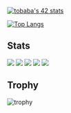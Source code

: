 [![tobaba's 42 stats](https://badge.mediaplus.ma/greenbinary/tobaba?1337Badge=off&42Network=off&UM6P=off)](https://github.com/oakoudad/badge42)

[![Top Langs](https://github-readme-stats.vercel.app/api/top-langs/?username=17931837B&theme=vue-dark&show_icons=true&layout=compact)](https://github.com/mo-ri-regen/github-readme-stats)

## Stats
![](http://github-profile-summary-cards.vercel.app/api/cards/profile-details?username=17931837B&theme=gruvbox)
![](http://github-profile-summary-cards.vercel.app/api/cards/repos-per-language?username=17931837B&theme=gruvbox)
![](http://github-profile-summary-cards.vercel.app/api/cards/most-commit-language?username=17931837B&theme=gruvbox)
![](http://github-profile-summary-cards.vercel.app/api/cards/stats?username=17931837B&theme=gruvbox)
![](http://github-profile-summary-cards.vercel.app/api/cards/productive-time?username=17931837B&theme=gruvbox&utcOffset=9)

## Trophy
![trophy](https://github-profile-trophy.vercel.app/?username=17931837B&theme=gruvbox)

